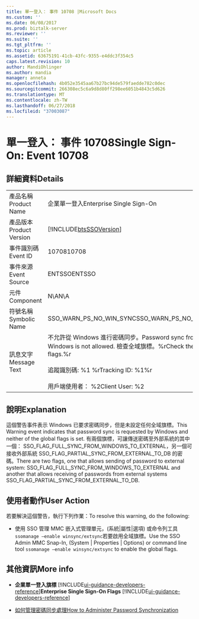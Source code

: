 ```yaml
---
title: 單一登入： 事件 10708 |Microsoft Docs
ms.custom: ''
ms.date: 06/08/2017
ms.prod: biztalk-server
ms.reviewer: ''
ms.suite: ''
ms.tgt_pltfrm: ''
ms.topic: article
ms.assetid: 63675191-41cb-43fc-9355-e4ddc3f354c5
caps.latest.revision: 10
author: MandiOhlinger
ms.author: mandia
manager: anneta
ms.openlocfilehash: 4b052e3545aa67b27bc94de579faedde782c0dec
ms.sourcegitcommit: 266308ec5c6a9d8d80ff298ee6051b4843c5d626
ms.translationtype: MT
ms.contentlocale: zh-TW
ms.lasthandoff: 06/27/2018
ms.locfileid: "37003087"
---
```

# <a name="single-sign-on-event-10708"></a><span data-ttu-id="0d6ce-102">單一登入： 事件 10708</span><span class="sxs-lookup"><span data-stu-id="0d6ce-102">Single Sign-On: Event 10708</span></span>
## <a name="details"></a><span data-ttu-id="0d6ce-103">詳細資料</span><span class="sxs-lookup"><span data-stu-id="0d6ce-103">Details</span></span>  

|                 |                                                                                                                                |
|-----------------|--------------------------------------------------------------------------------------------------------------------------------|
|  <span data-ttu-id="0d6ce-104">產品名稱</span><span class="sxs-lookup"><span data-stu-id="0d6ce-104">Product Name</span></span>   |                                                   <span data-ttu-id="0d6ce-105">企業單一登入</span><span class="sxs-lookup"><span data-stu-id="0d6ce-105">Enterprise Single Sign-On</span></span>                                                    |
| <span data-ttu-id="0d6ce-106">產品版本</span><span class="sxs-lookup"><span data-stu-id="0d6ce-106">Product Version</span></span> |                                   [!INCLUDE[btsSSOVersion](../includes/btsssoversion-md.md)]                                   |
|    <span data-ttu-id="0d6ce-107">事件識別碼</span><span class="sxs-lookup"><span data-stu-id="0d6ce-107">Event ID</span></span>     |                                                             <span data-ttu-id="0d6ce-108">10708</span><span class="sxs-lookup"><span data-stu-id="0d6ce-108">10708</span></span>                                                              |
|  <span data-ttu-id="0d6ce-109">事件來源</span><span class="sxs-lookup"><span data-stu-id="0d6ce-109">Event Source</span></span>   |                                                             <span data-ttu-id="0d6ce-110">ENTSSO</span><span class="sxs-lookup"><span data-stu-id="0d6ce-110">ENTSSO</span></span>                                                             |
|    <span data-ttu-id="0d6ce-111">元件</span><span class="sxs-lookup"><span data-stu-id="0d6ce-111">Component</span></span>    |                                                              <span data-ttu-id="0d6ce-112">N\A</span><span class="sxs-lookup"><span data-stu-id="0d6ce-112">N\A</span></span>                                                               |
|  <span data-ttu-id="0d6ce-113">符號名稱</span><span class="sxs-lookup"><span data-stu-id="0d6ce-113">Symbolic Name</span></span>  |                                                    <span data-ttu-id="0d6ce-114">SSO_WARN_PS_NO_WIN_SYNC</span><span class="sxs-lookup"><span data-stu-id="0d6ce-114">SSO_WARN_PS_NO_WIN_SYNC</span></span>                                                     |
|  <span data-ttu-id="0d6ce-115">訊息文字</span><span class="sxs-lookup"><span data-stu-id="0d6ce-115">Message Text</span></span>   | <span data-ttu-id="0d6ce-116">不允許從 Windows 進行密碼同步。</span><span class="sxs-lookup"><span data-stu-id="0d6ce-116">Password sync from Windows is not allowed.</span></span> <span data-ttu-id="0d6ce-117">檢查全域旗標。%r</span><span class="sxs-lookup"><span data-stu-id="0d6ce-117">Check the global flags.%r</span></span><br /><br /> <span data-ttu-id="0d6ce-118">追蹤識別碼: %1 %r</span><span class="sxs-lookup"><span data-stu-id="0d6ce-118">Tracking ID: %1%r</span></span><br /><br /> <span data-ttu-id="0d6ce-119">用戶端使用者： %2</span><span class="sxs-lookup"><span data-stu-id="0d6ce-119">Client User: %2</span></span> |

## <a name="explanation"></a><span data-ttu-id="0d6ce-120">說明</span><span class="sxs-lookup"><span data-stu-id="0d6ce-120">Explanation</span></span>  
 <span data-ttu-id="0d6ce-121">這個警告事件表示 Windows 已要求密碼同步，但是未設定任何全域旗標。</span><span class="sxs-lookup"><span data-stu-id="0d6ce-121">This Warning event indicates that password sync is requested by Windows and neither of the global flags is set.</span></span> <span data-ttu-id="0d6ce-122">有兩個旗標，可讓傳送密碼至外部系統的其中一個： SSO_FLAG_FULL_SYNC_FROM_WINDOWS_TO_EXTERNAL，另一個可接收外部系統 SSO_FLAG_PARTIAL_SYNC_FROM_EXTERNAL_TO_DB 的密碼。</span><span class="sxs-lookup"><span data-stu-id="0d6ce-122">There are two flags, one that allows sending of password to external system: SSO_FLAG_FULL_SYNC_FROM_WINDOWS_TO_EXTERNAL and another that allows receiving of passwords from external systems SSO_FLAG_PARTIAL_SYNC_FROM_EXTERNAL_TO_DB.</span></span>  

## <a name="user-action"></a><span data-ttu-id="0d6ce-123">使用者動作</span><span class="sxs-lookup"><span data-stu-id="0d6ce-123">User Action</span></span>  
 <span data-ttu-id="0d6ce-124">若要解決這個警告，執行下列作業：</span><span class="sxs-lookup"><span data-stu-id="0d6ce-124">To resolve this warning, do the following:</span></span>  

-   <span data-ttu-id="0d6ce-125">使用 SSO 管理 MMC 嵌入式管理單元，(系統&#124;屬性&#124;選項) 或命令列工具`ssomanage –enable winsync/extsync`若要啟用全域旗標。</span><span class="sxs-lookup"><span data-stu-id="0d6ce-125">Use the SSO Admin MMC Snap-In, (System &#124; Properties &#124; Options) or command line tool  `ssomanage –enable winsync/extsync` to enable the global flags.</span></span>  

## <a name="more-info"></a><span data-ttu-id="0d6ce-126">其他資訊</span><span class="sxs-lookup"><span data-stu-id="0d6ce-126">More info</span></span>

- <span data-ttu-id="0d6ce-127">**企業單一登入旗標** [!INCLUDE[ui-guidance-developers-reference](../includes/ui-guidance-developers-reference.md)]</span><span class="sxs-lookup"><span data-stu-id="0d6ce-127">**Enterprise Single Sign-On Flags** [!INCLUDE[ui-guidance-developers-reference](../includes/ui-guidance-developers-reference.md)]</span></span>

- [<span data-ttu-id="0d6ce-128">如何管理密碼同步處理</span><span class="sxs-lookup"><span data-stu-id="0d6ce-128">How to Administer Password Synchronization</span></span>](../core/how-to-administer-password-synchronization.md)
